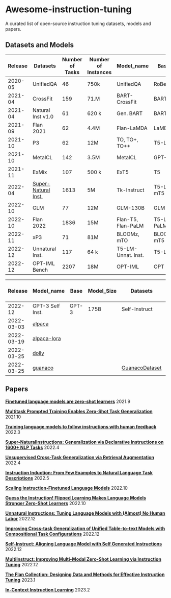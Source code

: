 # Awesome-instruction-tuning
A curated list of open-source instruction tuning datasets, models and papers.
## Datasets and Models

|Release| Datasets|  Number of Tasks | Number of Instances | Model_name | Base | Model_Size| 
|  ----  | ----  | ----  | ----  | ----  | ----  | ----  | 
| 2020-05 | UnifiedQA |46 | 750k | UnifiedQA | RoBerta | 110-340 M |
| 2021-04 | CrossFit |159 | 71.M | BART-CrossFit | BART | 140 M |
| 2021-04 | Natural Inst v1.0 |61 | 620 k | Gen. BART | BART |140 M |
| 2021-09 | Flan 2021 |62 | 4.4M | Flan-LaMDA | LaMDA | 137B |
| 2021-10 | P3 | 62 | 12M |TO, TO+, TO++ | T5-LM| 3-11B | 
| 2021-10 | MetalCL |142 | 3.5M |MetalCL | GPT-2 | 770 M |
| 2021-11 | ExMix | 107 | 500 k | ExT5 | T5 | 220M-11B |  
| 2022-04 | [Super-Natural Inst.](https://github.com/allenai/natural-instructions) |1613 | 5M | Tk-Instruct | T5-LM, mT5 | 17-13B |
| 2022-10 | GLM | 77 | 12M | GLM-130B | GLM | 130 B |
| 2022-10 | Flan 2022 |1836 | 15M | Flan-T5, Flan-PaLM | T5-LM, PaLM | 10 M-540 B |
| 2022-11 | xP3 | 71 | 81M | BLOOMz, mTO | BLOOM, mT5 | 13-176B |
| 2022-12 | Unnatural Inst. | 117 | 64 k | T5-LM-Unnat. Inst. | T5-LM | 11B |
| 2022-12 | OPT-IML Bench|2207 | 18M | OPT-IML | OPT | 30-175B |




|Release|  Model_name | Base | Model_Size| Datasets | Number of Instances | Language|
|  ----  | ----  | ----  | ----  | ----  | ----  | ----  | 
| 2022-12 | GPT-3 Self Inst. | GPT-3 | 175B | Self-Instruct | 82 k |En | 
| 2022-03-03| [alpaca](https://github.com/tatsu-lab/stanford_alpaca)| | | | |  | 
| 2022-03-19| [alpaca-lora](https://github.com/tloen/alpaca-lora/commits/main)  | | | | | |
| 2022-03-25|[dolly](https://github.com/databrickslabs/dolly)|  | | | | | |
| 2022-03-25|[guanaco](https://huggingface.co/KBlueLeaf/guanaco-7B-leh)| | |[GuanacoDataset](https://huggingface.co/datasets/JosephusCheung/GuanacoDataset)| | |


## Papers

[**Finetuned language models are zero-shot learners**](https://arxiv.org/abs/2109.01652) 2021.9

[**Multitask Prompted Training Enables Zero-Shot Task Generalization**](https://arxiv.org/abs/2110.08207) 2021.10

[**Training language models to follow instructions with human feedback**](https://arxiv.org/abs/2203.02155) 2022.3
     
[**Super-NaturalInstructions: Generalization via Declarative Instructions on 1600+ NLP Tasks**](https://arxiv.org/abs/2204.07705) 2022.4

[**Unsupervised Cross-Task Generalization via Retrieval Augmentation**](https://arxiv.org/abs/2204.07937) 2022.4
  
[**Instruction Induction: From Few Examples to Natural Language Task Descriptions**](https://arxiv.org/abs/2205.10782) 2022.5
    
[**Scaling Instruction-Finetuned Language Models**](https://arxiv.org/abs/2210.11416) 2022.10

[**Guess the Instruction! Flipped Learning Makes Language Models Stronger Zero-Shot Learners**](https://arxiv.org/abs/2210.02969) 2022.10
   
[**Unnatural Instructions: Tuning Language Models with (Almost) No Human Labor**](https://arxiv.org/abs/2212.09689)  2022.12

[**Improving Cross-task Generalization of Unified Table-to-text Models with Compositional Task Configurations**](https://arxiv.org/abs/2212.08780) 2022.12

[**Self-Instruct: Aligning Language Model with Self Generated Instructions**](https://arxiv.org/abs/2212.10560) 2022.12

[**MultiInstruct: Improving Multi-Modal Zero-Shot Learning via Instruction Tuning**](https://arxiv.org/abs/2212.10773) 2022.12

[**The Flan Collection: Designing Data and Methods for Effective Instruction Tuning**](https://arxiv.org/abs/2301.13688) 2023.1

[**In-Context Instruction Learning**](https://arxiv.org/abs/2302.14691) 2023.2
